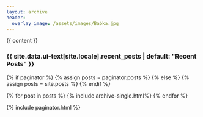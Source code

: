 ```yaml
---
layout: archive
header:
  overlay_image: /assets/images/Babka.jpg
---
```


{{ content }}


<h3 class="archive__subtitle">{{ site.data.ui-text[site.locale].recent_posts | default: "Recent Posts" }}</h3>

{% if paginator %}
  {% assign posts = paginator.posts %}
{% else %}
  {% assign posts = site.posts %}
{% endif %}

{% for post in posts %}
  {% include archive-single.html%}
{% endfor %}

{% include paginator.html %}
